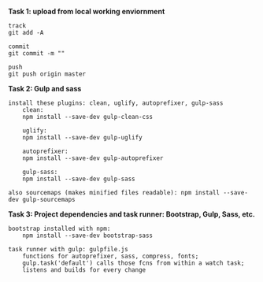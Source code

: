 **Task 1: upload from local working enviornment**

	track
	git add -A

	commit
	git commit -m ""

	push
	git push origin master


**Task 2: Gulp and sass**

	install these plugins: clean, uglify, autoprefixer, gulp-sass
		clean: 
		npm install --save-dev gulp-clean-css 

		uglify: 
		npm install --save-dev gulp-uglify

		autoprefixer: 
		npm install --save-dev gulp-autoprefixer

		gulp-sass: 
		npm install --save-dev gulp-sass 

	also sourcemaps (makes minified files readable): npm install --save-dev gulp-sourcemaps 

**Task 3: Project dependencies and task runner: Bootstrap, Gulp, Sass, etc.**

	bootstrap installed with npm: 
		npm install --save-dev bootstrap-sass

	task runner with gulp: gulpfile.js 
		functions for autoprefixer, sass, compress, fonts; 
		gulp.task('default') calls those fcns from within a watch task; 
		listens and builds for every change

